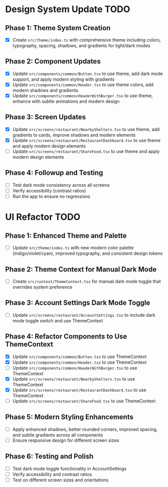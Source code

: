 # Design System Update TODO

## Phase 1: Theme System Creation
- [x] Create `src/theme/index.ts` with comprehensive theme including colors, typography, spacing, shadows, and gradients for light/dark modes

## Phase 2: Component Updates
- [x] Update `src/components/common/Button.tsx` to use theme, add dark mode support, and apply modern styling with gradients
- [x] Update `src/components/common/Header.tsx` to use theme colors, add modern shadows and gradients
- [x] Update `src/components/common/HeaderWithBurger.tsx` to use theme, enhance with subtle animations and modern design

## Phase 3: Screen Updates
- [x] Update `src/screens/restaurant/NearbyShelters.tsx` to use theme, add gradients to cards, improve shadows and modern elements
- [x] Update `src/screens/restaurant/RestaurantDashboard.tsx` to use theme and apply modern design elements
- [ ] Update `src/screens/restaurant/ShareFood.tsx` to use theme and apply modern design elements

## Phase 4: Followup and Testing
- [ ] Test dark mode consistency across all screens
- [ ] Verify accessibility (contrast ratios)
- [ ] Run the app to ensure no regressions

# UI Refactor TODO

## Phase 1: Enhanced Theme and Palette
- [ ] Update `src/theme/index.ts` with new modern color palette (indigo/violet/cyan), improved typography, and consistent design tokens

## Phase 2: Theme Context for Manual Dark Mode
- [ ] Create `src/context/ThemeContext.tsx` for manual dark mode toggle that overrides system preference

## Phase 3: Account Settings Dark Mode Toggle
- [ ] Update `src/screens/restaurant/AccountSettings.tsx` to include dark mode toggle switch and use ThemeContext

## Phase 4: Refactor Components to Use ThemeContext
- [x] Update `src/components/common/Button.tsx` to use ThemeContext
- [x] Update `src/components/common/Header.tsx` to use ThemeContext
- [ ] Update `src/components/common/HeaderWithBurger.tsx` to use ThemeContext
- [x] Update `src/screens/restaurant/NearbyShelters.tsx` to use ThemeContext
- [x] Update `src/screens/restaurant/RestaurantDashboard.tsx` to use ThemeContext
- [ ] Update `src/screens/restaurant/ShareFood.tsx` to use ThemeContext

## Phase 5: Modern Styling Enhancements
- [ ] Apply enhanced shadows, better rounded corners, improved spacing, and subtle gradients across all components
- [ ] Ensure responsive design for different screen sizes

## Phase 6: Testing and Polish
- [ ] Test dark mode toggle functionality in AccountSettings
- [ ] Verify accessibility and contrast ratios
- [ ] Test on different screen sizes and orientations
